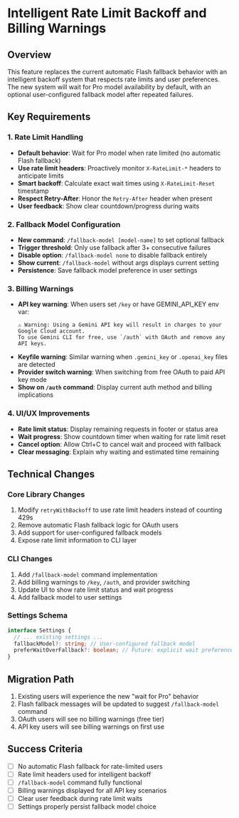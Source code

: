 # Intelligent Rate Limit Backoff and Billing Warnings

## Overview

This feature replaces the current automatic Flash fallback behavior with an intelligent backoff system that respects rate limits and user preferences. The new system will wait for Pro model availability by default, with an optional user-configured fallback model after repeated failures.

## Key Requirements

### 1. Rate Limit Handling

- **Default behavior**: Wait for Pro model when rate limited (no automatic Flash fallback)
- **Use rate limit headers**: Proactively monitor `X-RateLimit-*` headers to anticipate limits
- **Smart backoff**: Calculate exact wait times using `X-RateLimit-Reset` timestamp
- **Respect Retry-After**: Honor the `Retry-After` header when present
- **User feedback**: Show clear countdown/progress during waits

### 2. Fallback Model Configuration

- **New command**: `/fallback-model [model-name]` to set optional fallback
- **Trigger threshold**: Only use fallback after 3+ consecutive failures
- **Disable option**: `/fallback-model none` to disable fallback entirely
- **Show current**: `/fallback-model` without args displays current setting
- **Persistence**: Save fallback model preference in user settings

### 3. Billing Warnings

- **API key warning**: When users set `/key` or have GEMINI_API_KEY env var:
  ```
  ⚠️ Warning: Using a Gemini API key will result in charges to your Google Cloud account.
  To use Gemini CLI for free, use `/auth` with OAuth and remove any API keys.
  ```
- **Keyfile warning**: Similar warning when `.gemini_key` or `.openai_key` files are detected
- **Provider switch warning**: When switching from free OAuth to paid API key mode
- **Show on `/auth` command**: Display current auth method and billing implications

### 4. UI/UX Improvements

- **Rate limit status**: Display remaining requests in footer or status area
- **Wait progress**: Show countdown timer when waiting for rate limit reset
- **Cancel option**: Allow Ctrl+C to cancel wait and proceed with fallback
- **Clear messaging**: Explain why waiting and estimated time remaining

## Technical Changes

### Core Library Changes

1. Modify `retryWithBackoff` to use rate limit headers instead of counting 429s
2. Remove automatic Flash fallback logic for OAuth users
3. Add support for user-configured fallback models
4. Expose rate limit information to CLI layer

### CLI Changes

1. Add `/fallback-model` command implementation
2. Add billing warnings to `/key`, `/auth`, and provider switching
3. Update UI to show rate limit status and wait progress
4. Add fallback model to user settings

### Settings Schema

```typescript
interface Settings {
  // ... existing settings ...
  fallbackModel?: string; // User-configured fallback model
  preferWaitOverFallback?: boolean; // Future: explicit wait preference
}
```

## Migration Path

1. Existing users will experience the new "wait for Pro" behavior
2. Flash fallback messages will be updated to suggest `/fallback-model` command
3. OAuth users will see no billing warnings (free tier)
4. API key users will see billing warnings on first use

## Success Criteria

- [ ] No automatic Flash fallback for rate-limited users
- [ ] Rate limit headers used for intelligent backoff
- [ ] `/fallback-model` command fully functional
- [ ] Billing warnings displayed for all API key scenarios
- [ ] Clear user feedback during rate limit waits
- [ ] Settings properly persist fallback model choice
